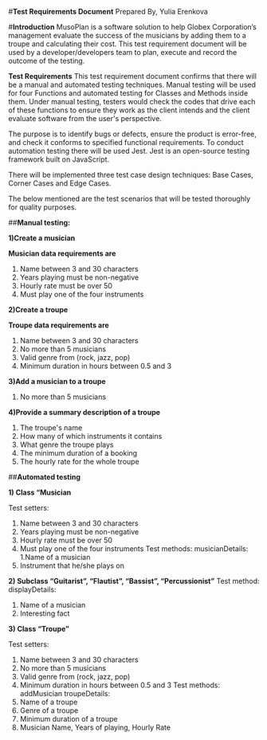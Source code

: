 #**Test Requirements Document** 
Prepared By, 
Yulia Erenkova 

#**Introduction**
MusoPlan is a software solution to help Globex Corporation’s management evaluate the success of the musicians by adding them to a troupe and calculating their cost.  This test requirement document will be used by a developer/developers team to plan, execute and record the outcome of the testing.

**Test Requirements**
This test requirement document confirms that there will be a manual and automated testing techniques. Manual testing will be used for four Functions and automated testing for Classes and Methods inside them.
Under manual testing, testers would check the codes that drive each of these functions to ensure they work as the client intends and the client evaluate software from the user's perspective.

The purpose is to identify bugs or defects, ensure the product is error-free, and check it conforms to specified functional requirements.
To conduct automation testing there will be used Jest. Jest is an open-source testing framework built on JavaScript.

There will be implemented three test case design techniques: Base Cases, Corner Cases and Edge Cases.

The below mentioned are the test scenarios that will be tested thoroughly for quality purposes. 

##**Manual testing:**

 **1)Create a musician**

**Musician data requirements are**
1. Name between 3 and 30 characters
2. Years playing must be non-negative 
3. Hourly rate must be over 50
4. Must play one of the four instruments 

**2)Create a troupe**

**Troupe data requirements are**

1. Name between 3 and 30 characters
2. No more than 5 musicians
3. Valid genre from (rock, jazz, pop)
4. Minimum duration in hours between 0.5 and 3

**3)Add a musician to a troupe**

1. No more than 5 musicians

**4)Provide a summary description of a troupe**

1. The troupe's name
2. How many of which instruments it contains
3. What genre the troupe plays
4. The minimum duration of a booking
5. The hourly rate for the whole troupe

##**Automated testing**

**1) Class “Musician**

Test setters:
1. Name between 3 and 30 characters
2. Years playing must be non-negative 
3. Hourly rate must be over 50
4. Must play one of the four instruments 
Test methods:
musicianDetails:
1.Name of a musician
2. Instrument that he/she plays on

**2) Subclass “Guitarist”, “Flautist”, “Bassist”, “Percussionist”**
Test method:
displayDetails:
1. Name of a musician
2. Interesting fact

**3) Class “Troupe”**

Test setters:
1. Name between 3 and 30 characters
2. No more than 5 musicians
3. Valid genre from (rock, jazz, pop)
4. Minimum duration in hours between 0.5 and 3
Test methods:
addMusician
troupeDetails:
1. Name of a troupe
2. Genre of a troupe
3. Minimum duration of a troupe
4. Musician Name, Years of playing, Hourly Rate









